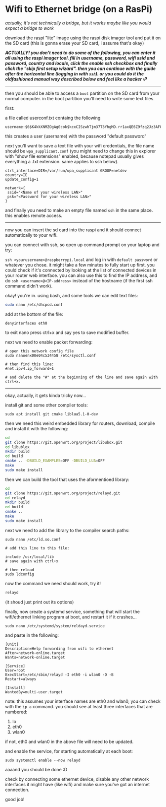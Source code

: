 # Wifi to Ethernet bridge (on a RasPi)
*actually, it's not technically a bridge, but it works maybe like you would expect a bridge to work*

download the raspi "lite" image using the raspi disk imager tool and put it on the SD card (this is gonna erase your SD card, i assume that's okay)

***ACTUALLY! you don't need to do some of the following, you can enter it all using the raspi imager tool. fill in username, password, wifi ssid and password, country and locale, click the enable ssh checkbox and finally click the "skip first setup wizard". then you can continue with the guide after the horizontal line (logging in with `ssh`). or you could do it the oldfashioned manual way described below and feel like a hacker :P***

------------------
then you should be able to access a `boot` partition on the SD card from your normal computer.
in the boot partition you'll need to write some text files. 

first: 

a file called userconf.txt containg the following

```
username:$6$K4kkXNMZOgAg0cok$kcxCISzwhTjm37T3YhgMD.rr1axQE6Z9fzq2Jz3AFQOKPTlcuZ6kRueia1u.DRUe26MSSznKqWnbYVgEr0.zG1
```

this creates a user (username) with the password "default password"

next you'll want to save a text file with your wifi credentials, the file name should be `wpa_supplicant.conf` (you might need to change this in explorer with "show file extensions" enabled, because notepad usually gives everything a .txt extension. same applies to ssh below).


```
ctrl_interface=DIR=/var/run/wpa_supplicant GROUP=netdev
country=IE
update_config=1

network={
 ssid="<Name of your wireless LAN>"
 psk="<Password for your wireless LAN>"
}
```

and finally you need to make an empty file named `ssh` in the same place. this enables remote access.

*******************

now you can insert the sd card into the raspi and it should connect automatically to your wifi.

you can connect with ssh, so open up command prompt on your laptop and try:

`ssh <yourusername>@raspberrypi.local` and log in with `default password` or whatever you chose. it might take a few minutes to fully start up first. you could check if it's connected by looking at the list of connected devices in your router web interface. you can also use this to find the IP address, and do `ssh <username>@<IP-address>` instead of the hostname (if the first ssh command didn't work).

okay! you're in. using bash, and some tools we can edit text files:


```bash
sudo nano /etc/dhcpcd.conf
```

add at the bottom of the file: 

```
denyinterfaces eth0
```
to exit nano press ctrl+x and say yes to save modified buffer.

next we need to enable packet forwarding:

```
# open this network config file
sudo nanoenx00e04c534458 /etc/sysctl.conf

# then find this line:
#net.ipv4.ip_forward=1

# and delete the "#" at the beginning of the line and save again with ctrl+x.
```

----------

okay, actually, it gets kinda tricky now...

install git and some other compiler tools:

```
sudo apt install git cmake liblua5.1-0-dev
```

then we need this weird embedded library for routers, download, compile and install it with the following:
```bash
cd
git clone https://git.openwrt.org/project/libubox.git
cd libublox
mkdir build
cd build
cmake .. -DBUILD_EXAMPLES=OFF -DBUILD_LUA=OFF
make 
sudo make install
```

then we can build the tool that uses the aformentioed library:

```bash
cd
git clone https://git.openwrt.org/project/relayd.git
cd relayd
mkdir build
cd build
cmake ..
make
sudo make install
```

next we need to add the library to the compiler search paths:

```
sudo nano /etc/ld.so.conf

# add this line to this file:

include /usr/local/lib
# save again with ctrl+x

# then reload
sudo ldconfig
```

now the command we need should work, try it!

```bash
relayd
```

(it shoud just print out its options)


finally, now create a systemd service, something that will start the wifi/ethernet linking program at boot, and restart it if it crashes...

`sudo nano /etc/systemd/system/reldayd.service`

and paste in the following:

```
[Unit]
Description=Help forwarding from wifi to ethernet
After=network-online.target
Wants=network-online.target

[Service]
User=root
ExecStart=/etc/sbin/relayd -I eth0 -i wlan0 -D -B
Restart=always

[Install]
WantedBy=multi-user.target
```

note: this assumes your interface names are eth0 and wlan0, you can check with the `ip a` command. you should see at least three interfaces that are numbered:

1. lo
2. eth0
3. wlan0


if not, eth0 and wlan0 in the above file will need to be updated.

and enable the service, for starting automatically at each boot:

```
sudo systemctl enable --now relayd
```

aaaand you should be done :D

check by connecting some ethernet device, disable any other network interfaces it might have (like wifi) and make sure you've got an internet connection.

good job!

